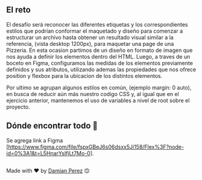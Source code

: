 ## El reto

El desafío será reconocer las diferentes etiquetas y los correspondientes estilos que podrían conformar el maquetado y diseño para comenzar a estructurar un archivo hasta obtener un resultado visual similar a la referencia, (vista desktop 1200px), para maquetar una page de una Pizzeria. 
En esta ocasion partimos de un diseño en formato de imagen que nos ayuda a definir los elementos dentro del HTML.
Luego, a traves de un boceto en Figma, configuramos las medidas de los elementos previamente definidos y sus atributos, utilizando ademas las propiedades que nos ofrece position y flexbox para la ubicacion de los distintos elementos. 
  
Por ultimo se agrupan algunos estilos en común, (ejemplo margin: 0 auto), en busca de reducir aún más nuestro codigo CSS y, al igual que en el ejercicio anterior, mantenemos el uso de variables a nivel de root sobre el proyecto. 

## Dónde encontrar todo 🚀

Se agrega link a Figma [https://www.figma.com/file/fspxGBeJ6s06dsxx5Ji158/Flex%3F?node-id=0%3A1&t=L5HnarYsIfjLt7Mo-0]. 

##
Made with ❤️ by [Damian Perez](https://github.com/D-Perez85) 😊


